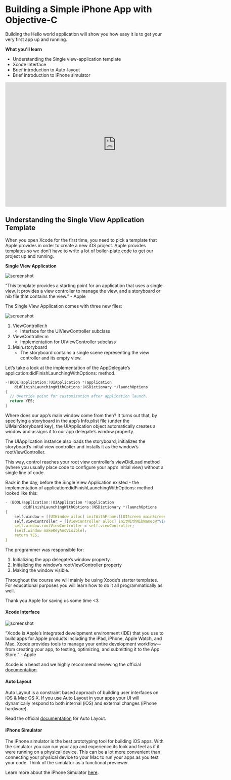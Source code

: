 # Building a Simple iPhone App with Objective-C

Building the Hello world application will show you how easy it is to get your very first app up and running.

**What you'll learn**
* Understanding the Single view-application template
* Xcode Interface
* Brief introduction to Auto-layout
* Brief introduction to iPhone simulator

<iframe width="700" height="394" src="https://www.youtube.com/embed/m_dNqjucUCU?showinfo=0" frameborder="0" allowfullscreen></iframe>

## Understanding the Single View Application Template

When you open Xcode for the first time, you need to pick a template that Apple provides in order to create a new iOS project. Apple provides templates so we don’t have to write a lot of boiler-plate code to get our project up and running.

**Single View Application**

![screenshot](/images/Single-View-Application.png)

“This template provides a starting point for an application that uses a single view. It provides a view controller to manage the view, and a storyboard or nib file that contains the view.” - Apple

The Single View Application comes with three new files:

![screenshot](/images/Single-View-Application-Files.png)

1. ViewController.h
	- Interface for the UIViewController subclass
2. ViewController.m
	- Implementation for UIViewController subclass
3. Main.storyboard
	- The storyboard contains a single scene representing the view controller and its empty view.

Let’s take a look at the implementation of the AppDelegate’s  application:didFinishLaunchingWithOptions: method.

```objective-c
-(BOOL)application:(UIApplication *)application
	didFinishLaunchingWithOptions:(NSDictionary *)launchOptions
{
  // Override point for customization after application launch.
  return YES;
}
```
Where does our app’s main window come from then? It turns out that, by specifying a storyboard in the app’s Info.plist file (under the UIMainStoryboard key), the UIApplication object automatically creates a window and assigns it to our app delegate’s window property.

The UIApplication instance also loads the storyboard, initializes the storyboard’s initial view controller and installs it as the window’s rootViewController.

This way, control reaches your root view controller’s viewDidLoad method (where you usually place code to configure your app’s initial view) without a single line of code.

Back in the day, before the Single View Application existed - the implementation of application:didFinishLaunchingWithOptions: method looked like this:

```c
- (BOOL)application:(UIApplication *)application
		didFinishLaunchingWithOptions:(NSDictionary *)launchOptions
{
	self.window = [[UIWindow alloc] initWithFrame:[[UIScreen mainScreen] bounds]];
	self.viewController = [[ViewController alloc] initWithNibName:@"ViewController" bundle:nil];
	self.window.rootViewController = self.viewController;
	[self.window makeKeyAndVisible];
	return YES;
}
```

The programmer was responsible for:

1. Initializing the app delegate’s window property.
2. Initializing the window’s rootViewController property
3. Making the window visible.

Throughout the course we will mainly be using Xcode’s starter templates. For educational purposes you will learn how to do it all programmatically as well.

Thank you Apple for saving us some time \<3

#### Xcode Interface

![screenshot](/images/xcode_7_workspace_diagram.jpg)

“Xcode is Apple’s integrated development environment (IDE) that you use to build apps for Apple products including the iPad, iPhone, Apple Watch, and Mac. Xcode provides tools to manage your entire development workflow—from creating your app, to testing, optimizing, and submitting it to the App Store.” - Apple

Xcode is a beast and we highly recommend reviewing the official [documentation](https://developer.apple.com/library/ios/documentation/ToolsLanguages/Conceptual/Xcode_Overview/).

#### Auto Layout

Auto Layout is a constraint based approach of building user interfaces on iOS & Mac OS X. If you use Auto Layout in your apps your UI will dynamically respond to both internal (iOS) and external changes (iPhone hardware).

Read the official [documentation](https://developer.apple.com/library/tvos/documentation/UserExperience/Conceptual/AutolayoutPG/index.html) for Auto Layout.

#### iPhone Simulator

The iPhone simulator is the best prototyping tool for building iOS apps. With the simulator you can run your app and experience its look and feel as if it were running on a physical device. This can be a lot more convenient than connecting your physical device to your Mac to run your apps as you test your code. Think of the simulator as a functional previewer.

Learn more about the iPhone Simulator [here](https://developer.apple.com/library/ios/documentation/IDEs/Conceptual/iOS_Simulator_Guide/Introduction/Introduction.html).
